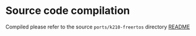 Source code compilation
========

Compiled please refer to the source `ports/k210-freertos` directory [README](https://github.com/sipeed/MaixPy/tree/master/ports/k210-freertos/README.md)




